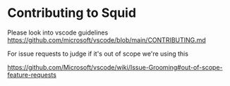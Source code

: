 # Contributing to Squid

Please look into vscode guidelines
https://github.com/microsoft/vscode/blob/main/CONTRIBUTING.md

For issue requests to judge if it's out of scope we're using this

https://github.com/Microsoft/vscode/wiki/Issue-Grooming#out-of-scope-feature-requests
